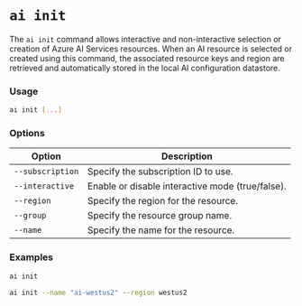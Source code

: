 # `ai init`

The `ai init` command allows interactive and non-interactive selection or creation of Azure AI Services resources. When an AI resource is selected or created using this command, the associated resource keys and region are retrieved and automatically stored in the local AI configuration datastore.

### Usage

``` bash
ai init [...]
```

### Options

| Option                | Description                                                                                              |
|-----------------------|----------------------------------------------------------------------------------------------------------|
| `--subscription`      | Specify the subscription ID to use.                                                                      |
| `--interactive`       | Enable or disable interactive mode (true/false).                                                         |
| `--region`            | Specify the region for the resource.                                                                     |
| `--group`             | Specify the resource group name.                                                                         |
| `--name`              | Specify the name for the resource.                                                                       |

### Examples

``` bash title="Interactively select or create an Azure AI resource"
ai init
```

``` bash title="Interactively select a resource matching a set of criteria"
ai init --name "ai-westus2" --region westus2
```
